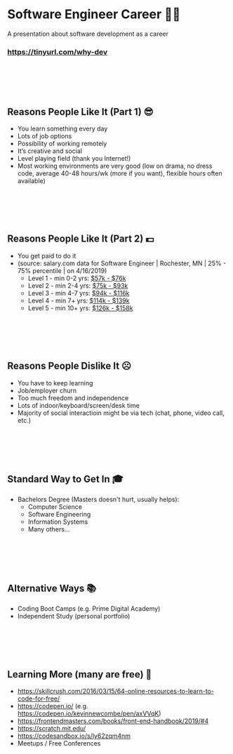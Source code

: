# Software Engineer Career 👩‍💻
A presentation about software development as a career
### https://tinyurl.com/why-dev

<br/><br/><br/><br/>

## Reasons People Like It (Part 1) 😎
- You learn something every day
- Lots of job options
- Possibility of working remotely
- It’s creative and social
- Level playing field (thank you Internet!)
- Most working environments are very good (low on drama, no dress code, average 40-48 hours/wk (more if you want), flexible hours often available)

<br/><br/><br/><br/>

## Reasons People Like It (Part 2) 💵
- You get paid to do it
- (source: salary.com data for Software Engineer | Rochester, MN | 25% - 75% percentile | on 4/16/2019)
  - Level 1 - min 0-2 yrs: [$57k - $76k](https://swz.salary.com/SalaryWizard/Software-Engineer-I-Salary-Details-Rochester-MN.aspx)
  - Level 2 - min 2-4 yrs: [$75k - $93k](https://swz.salary.com/SalaryWizard/Software-Engineer-II-Salary-Details-Rochester-MN.aspx)
  - Level 3 - min 4-7 yrs: [$94k - $116k](https://swz.salary.com/SalaryWizard/Software-Engineer-III-Salary-Details-Rochester-MN.aspx)
  - Level 4 - min 7+  yrs: [$114k - $139k](https://swz.salary.com/SalaryWizard/Software-Engineer-IV-Salary-Details-Rochester-MN.aspx)
  - Level 5 - min 10+ yrs: [$126k - $158k](https://swz.salary.com/SalaryWizard/Software-Engineer-V-Salary-Details-Rochester-MN.aspx)

<br/><br/><br/><br/>

## Reasons People Dislike It ☹️
- You have to keep learning
- Job/employer churn
- Too much freedom and independence
- Lots of indoor/keyboard/screen/desk time
- Majority of social interactioin might be via tech (chat, phone, video call, etc.)

<br/><br/><br/><br/>

## Standard Way to Get In 🎓
- Bachelors Degree (Masters doesn't hurt, usually helps):
  - Computer Science
  - Software Engineering
  - Information Systems
  - Many others...

<br/><br/><br/><br/>

## Alternative Ways 📚
- Coding Boot Camps (e.g. Prime Digital Academy)
- Independent Study (personal portfolio)

<br/><br/><br/><br/>

## Learning More (many are free) 🚀
- https://skillcrush.com/2016/03/15/64-online-resources-to-learn-to-code-for-free/
- https://codepen.io/ (e.g. https://codepen.io/kevinnewcombe/pen/axVVqK)
- https://frontendmasters.com/books/front-end-handbook/2019/#4
- https://scratch.mit.edu/
- https://codesandbox.io/s/ly62zqm4nm
- Meetups / Free Conferences
